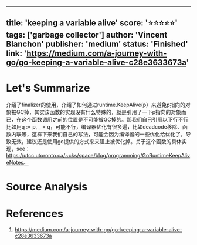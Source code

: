 
---
title: 'keeping a variable alive'
score: '⭐️⭐️⭐️⭐️⭐️'
tags: ['garbage collector']
author: 'Vincent Blanchon'
publisher: 'medium'
status: 'Finished'
link: 'https://medium.com/a-journey-with-go/go-keeping-a-variable-alive-c28e3633673a'
---

# Let's Summarize

介绍了finalizer的使用，介绍了如何通过runtime.KeepAlive(p）来避免p指向的对象被GC掉，其实该函数的实现没有什么特殊的，就是引用了一下p指向的对象而已，在这个函数调用之前的位置是不可能被GC掉的。那我们自己引用以下行不行比如用q := p, _ = q，可能不行，编译器优化有很多遍，比如deadcode移除、函数内联等，这样下来我们自己的写法，可能会因为编译器的一些优化给优化了，导致无效，建议还是使用go提供的方式来来阻止被优化掉。关于这个函数的具体实现，see：https://utcc.utoronto.ca/~cks/space/blog/programming/GoRuntimeKeepAliveNotes。

# Source Analysis



# References
1. https://medium.com/a-journey-with-go/go-keeping-a-variable-alive-c28e3633673a
